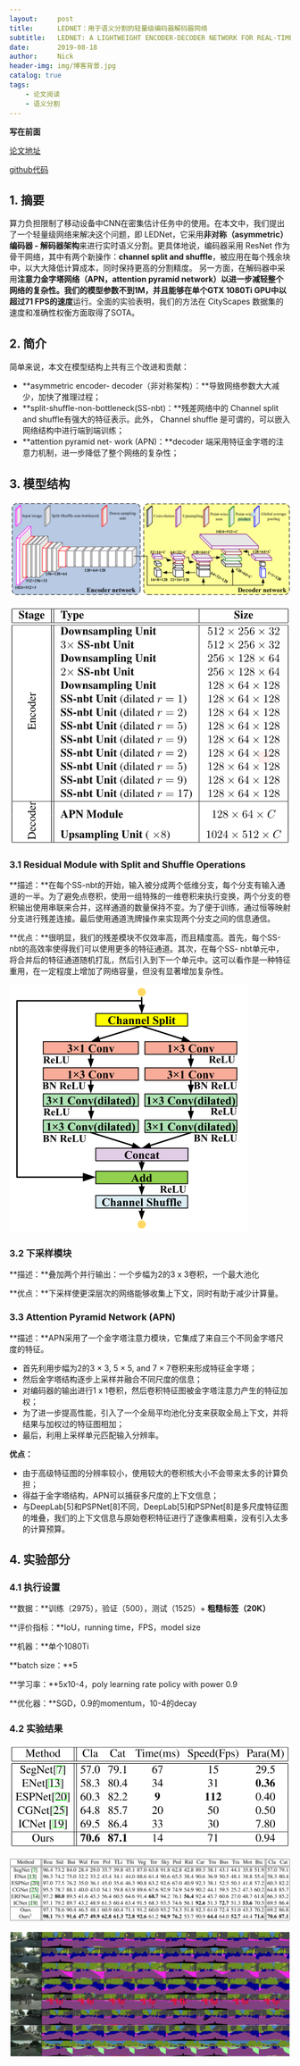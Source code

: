 ```yaml
---
layout:     post
title:      LEDNET：用于语义分割的轻量级编码器解码器网络
subtitle:   LEDNET: A LIGHTWEIGHT ENCODER-DECODER NETWORK FOR REAL-TIME SEMANTIC SEGMENTATION
date:       2019-08-18
author:     Nick
header-img: img/博客背景.jpg
catalog: true
tags:
    - 论文阅读
    - 语义分割
---
```


**写在前面**

[论文地址](https://arxiv.org/abs/1905.02423)

[github代码](https://github.com/xiaoyufenfei/LEDNet#Resuming-training-if-decoder-part-broken)

## 1.  摘要

算力负担限制了移动设备中CNN在密集估计任务中的使用。在本文中，我们提出了一个轻量级网络来解决这个问题，即 LEDNet，它采用**非对称（asymmetric）编码器 - 解码器架构**来进行实时语义分割。更具体地说，编码器采用 ResNet 作为骨干网络，其中有两个新操作：**channel split and shuffle**，被应用在每个残余块中，以大大降低计算成本，同时保持更高的分割精度。 另一方面，在解码器中采用**注意力金字塔网络（APN，attention pyramid network）**以进一步减轻整个网络的复杂性。我们的模型参数不到1M，并且能够在**单个GTX 1080Ti GPU中以超过71 FPS的速度**运行。全面的实验表明，我们的方法在 CityScapes 数据集的速度和准确性权衡方面取得了SOTA。

## 2. 简介

简单来说，本文在模型结构上共有三个改进和贡献：

* **asymmetric encoder- decoder（非对称架构）：**导致网络参数大大减少，加快了推理过程；
* **split-shuffle-non-bottleneck(SS-nbt)：**残差网络中的 Channel split and shuffle有强大的特征表示。此外， Channel shuffle 是可谓的，可以嵌入网络结构中进行端到端训练；
* **attention pyramid net- work (APN)：**decoder 端采用特征金字塔的注意力机制，进一步降低了整个网络的复杂性；

## 3. 模型结构

![img](/img/2019-08-18-1.png)

![2019-08-18-2](/img/2019-08-18-2.png)

### 3.1 Residual Module with Split and Shuffle Operations
**描述：**在每个SS-nbt的开始，输入被分成两个低维分支，每个分支有输入通道的一半。为了避免点卷积，使用一组特殊的一维卷积来执行变换，两个分支的卷积输出使用串联来合并，这样通道的数量保持不变。为了便于训练，通过恒等映射分支进行残差连接。最后使用通道洗牌操作来实现两个分支之间的信息通信。

**优点：**很明显，我们的残差模块不仅效率高，而且精度高。首先，每个SS-nbt的高效率使得我们可以使用更多的特征通道。其次，在每个SS- nbt单元中，将合并后的特征通道随机打乱，然后引入到下一个单元中。这可以看作是一种特征重用，在一定程度上增加了网络容量，但没有显著增加复杂性。

![img](/img/2019-08-18-6.png)

### 3.2  下采样模块

**描述：**叠加两个并行输出：一个步幅为2的3 x 3卷积，一个最大池化

**优点：**下采样使更深层次的网络能够收集上下文，同时有助于减少计算量。

### 3.3 Attention Pyramid Network (APN)

**描述：**APN采用了一个金字塔注意力模块，它集成了来自三个不同金字塔尺度的特征。

* 首先利用步幅为2的3 × 3, 5 × 5, and 7 × 7卷积来形成特征金字塔；
* 然后金字塔结构逐步上采样并融合不同尺度的信息；
* 对编码器的输出进行1 x 1卷积，然后卷积特征图被金字塔注意力产生的特征加权；
* 为了进一步提高性能，引入了一个全局平均池化分支来获取全局上下文，并将结果与加权过的特征图相加；
* 最后，利用上采样单元匹配输入分辨率。

**优点：**

* 由于高级特征图的分辨率较小，使用较大的卷积核大小不会带来太多的计算负担；
* 得益于金字塔结构，APN可以捕获多尺度的上下文信息；
* 与DeepLab[5]和PSPNet[8]不同，DeepLab[5]和PSPNet[8]是多尺度特征图的堆叠，我们的上下文信息与原始卷积特征进行了逐像素相乘，没有引入太多的计算预算。

## 4. 实验部分

### 4.1 执行设置

**数据：**训练（2975），验证（500），测试（1525）+ **粗糙标签（20K）**

**评价指标：**IoU，running time，FPS，model size

**机器：**单个1080Ti

**batch size：**5

**学习率：**5x10-4，poly learning rate policy with power 0.9

**优化器：**SGD，0.9的momentum，10-4的decay

### 4.2 实验结果

![2019-08-18-3](/img/2019-08-18-3.png)

![2019-08-18-4](/img/2019-08-18-4.png)

![2019-08-18-5](/img/2019-08-18-5.png)
